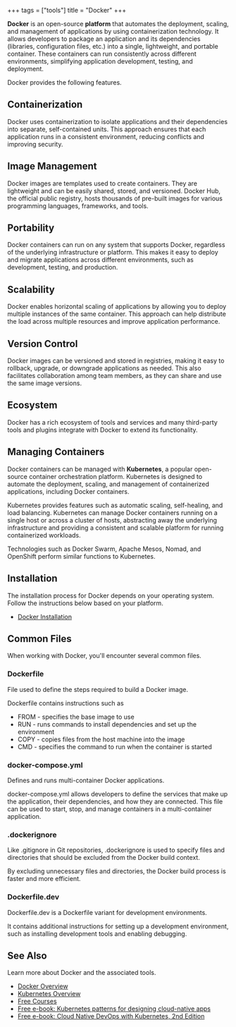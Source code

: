 +++
tags = ["tools"]
title = "Docker"
+++

**Docker** is an open-source **platform** that automates the deployment, scaling, and management of applications by using containerization technology. It allows developers to package an application and its dependencies (libraries, configuration files, etc.) into a single, lightweight, and portable container. These containers can run consistently across different environments, simplifying application development, testing, and deployment.

Docker provides the following features.

## Containerization

Docker uses containerization to isolate applications and their dependencies 
into separate, self-contained units. This approach ensures that each application 
runs in a consistent environment, reducing conflicts and improving security.

## Image Management

Docker images are templates used to create containers. They are lightweight and 
can be easily shared, stored, and versioned. Docker Hub, the official public 
registry, hosts thousands of pre-built images for various programming languages, frameworks, and tools.

## Portability

Docker containers can run on any system that supports Docker, regardless of the 
underlying infrastructure or platform. This makes it easy to deploy and migrate 
applications across different environments, such as development, testing, and 
production.

## Scalability

Docker enables horizontal scaling of applications by allowing you to deploy 
multiple instances of the same container. This approach can help distribute the 
load across multiple resources and improve application performance.

## Version Control

Docker images can be versioned and stored in registries, making it easy to 
rollback, upgrade, or downgrade applications as needed. This also facilitates 
collaboration among team members, as they can share and use the same 
image versions.

## Ecosystem

Docker has a rich ecosystem of tools and services and many
third-party tools and plugins integrate with 
Docker to extend its functionality.

## Managing Containers

Docker containers can be managed with **Kubernetes**, 
a popular open-source container orchestration platform. Kubernetes is designed to automate the deployment, scaling, and management of containerized applications, including Docker containers.

Kubernetes provides features such as automatic scaling, self-healing, and load balancing. 
Kubernetes can manage Docker containers running on a single host or across a cluster of hosts, abstracting away the underlying infrastructure and providing a consistent and scalable platform for running containerized workloads.

Technologies such as Docker Swarm, Apache Mesos, Nomad, and OpenShift perform similar functions to Kubernetes.

## Installation

The installation process for Docker depends on your operating system. Follow the instructions below based on your platform.

- [Docker Installation](installation/)

## Common Files

When working with Docker, you'll encounter several common files. 

### Dockerfile

File used to define the steps required to build a Docker image. 

Dockerfile contains instructions such as

- FROM - specifies the base image to use
- RUN - runs commands to install dependencies and set up the environment
- COPY - copies files from the host machine into the image
- CMD - specifies the command to run when the container is started

### docker-compose.yml

Defines and runs multi-container Docker applications. 

docker-compose.yml allows developers to define the services that make up 
the application, their dependencies, and how they are connected. 
This file can be used to start, stop, and manage 
containers in a multi-container application.

### .dockerignore

Like .gitignore in Git repositories, 
.dockerignore is used to specify files and directories 
that should be excluded from the Docker build context. 

By excluding unnecessary files and directories, 
the Docker build process is faster and more efficient.

### Dockerfile.dev

Dockerfile.dev is a Dockerfile variant for development environments. 

It contains additional instructions for setting up a development environment, 
such as installing development tools and enabling debugging.

## See Also

Learn more about Docker and the associated tools.

- [Docker Overview](https://docs.docker.com/get-started/)
- [Kubernetes Overview](https://kubernetes.io/docs/concepts/overview/)
- [Free Courses](https://kubernetes.io/training/)
- [Free e-book: Kubernetes patterns for designing cloud-native apps](https://www.redhat.com/en/resources/oreilly-kubernetes-patterns-cloud-native-apps)
- [Free e-book: Cloud Native DevOps with Kubernetes, 2nd Edition](https://www.nginx.com/resources/library/cloud-native-devops-with-kubernetes/)
